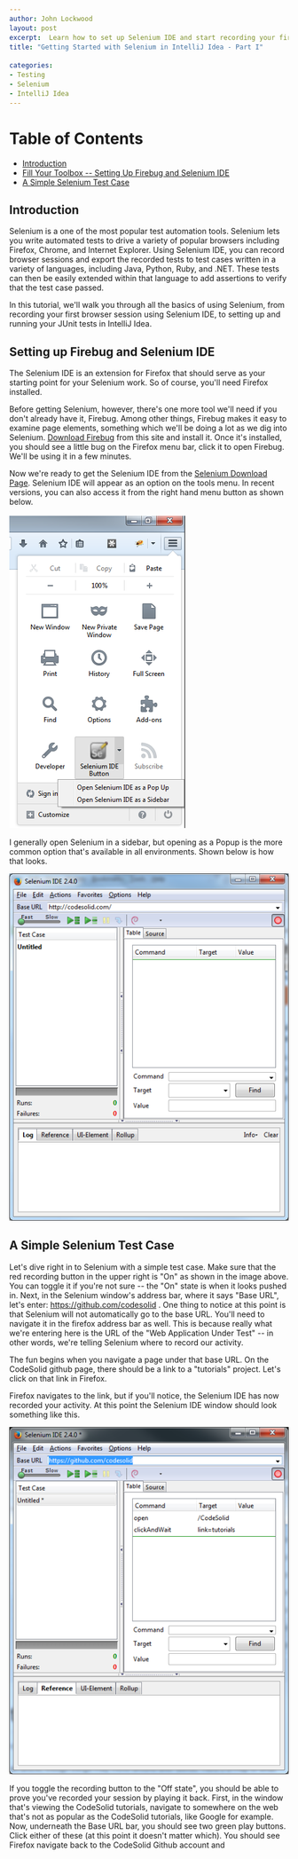 ```yaml
---
author: John Lockwood
layout: post
excerpt:  Learn how to set up Selenium IDE and start recording your first Selenium tests in part one of this article series on working with Selenium IDE and IntelliJ Idea.
title: "Getting Started with Selenium in IntelliJ Idea - Part I" 

categories:
- Testing
- Selenium
- IntelliJ Idea
---
```

<div id="table_of_contents">
<h1>Table of Contents</h1>
<ul >
<li><a href="#Introduction">Introduction</a></li>
<li><a href="#Setup">Fill Your Toolbox -- Setting Up Firebug and Selenium IDE</a></li>
<li><a href="#SimpleSeleniumTestcase">A Simple Selenium Test Case</a></li>
</ul>
</div>

<h2><a id="Introduction" name="Introduction">Introduction</a></h2>

Selenium is a one of the most popular test automation tools.  Selenium lets you write automated tests to drive a variety of popular browsers including Firefox, Chrome, and Internet Explorer. Using Selenium IDE, you can record browser sessions and export the recorded tests to test cases written in a variety of languages, including Java, Python, Ruby, and .NET.  These tests can then be easily extended within that language to add assertions to verify that the test case passed.

In this tutorial, we'll walk you through all the basics of using Selenium, from recording your first browser session using Selenium IDE, to setting up and running your JUnit tests in IntelliJ Idea.

<h2><a id="Setup" name="Setup">Setting up Firebug and Selenium IDE</a></h2>

The Selenium IDE is an extension for Firefox that should serve as your starting point for your Selenium work.  So of course, you'll need Firefox installed.

Before getting Selenium, however, there's one more tool we'll need if you don't already have it, Firebug.  Among other things, Firebug makes it easy to examine page elements, something which we'll be doing a lot as we dig into Selenium.  [Download Firebug](https://getfirebug.com/) from this site and install it.  Once it's installed, you should see a little bug on the Firefox menu bar, click it to open Firebug.  We'll be using it in a few minutes.

Now we're ready to get the Selenium IDE from the [Selenium Download Page](http://docs.seleniumhq.org/download/).  Selenium IDE will appear as an option on the tools menu.  In recent versions, you can also access it from the right hand menu button as shown below.

!["Selenium Firefox menu button"](/images/FirefoxMenuButtonSelenium.png)

I generally open Selenium in a sidebar, but opening as a Popup is the more common option that's available in all environments.  Shown below is how that looks.

!["Selenium IDE Pop Up"](/images/SeleniumScreenShot1.png)

<h2><a id="SimpleSeleniumTestcase" name="SimpleSeleniumTestCase">A Simple Selenium Test Case</a></h2> 

Let's dive right in to Selenium with a simple test case.  Make sure that the red recording button in the upper right is "On" as shown in the image above.  You can toggle it if you're not sure -- the "On" state is when it looks pushed in.  Next, in the Selenium window's address bar, where it says "Base URL", let's enter:  https://github.com/codesolid . One thing to notice at this point is that Selenium will not automatically go to the base URL.  You'll need to navigate it in the firefox address bar as well.  This is because really what we're entering here is the URL of the "Web Application Under Test" -- in other words, we're telling Selenium where to record our activity.

The fun begins when you navigate a page under that base URL.  On the CodeSolid github page, there should be a link to a "tutorials" project.  Let's click on that link in Firefox.

Firefox navigates to the link, but if you'll notice, the Selenium IDE has now recorded your activity.  At this point the Selenium IDE window should look something like this.

!["Selenium Test Recording"](/images/SeleniumScreenShot2.png)

If you toggle the recording button to the "Off state", you should be able to prove you've recorded your session by playing it back.  First, in the window that's viewing the CodeSolid tutorials, navigate to somewhere on the web that's not as popular as the CodeSolid tutorials, like Google for example.  Now, underneath the Base URL bar, 
you should see two green play buttons.  Click either of these (at this point it doesn't matter which).  You should see Firefox navigate back to the CodeSolid Github 
account and 